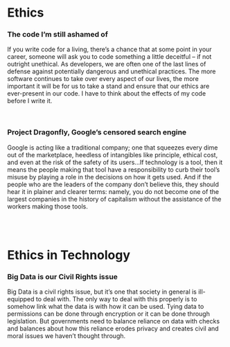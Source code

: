 # Ethics 

### The code I’m still ashamed of

If you write code for a living, there’s a chance that at some point in your career, someone will ask you to code something a little deceitful – if not outright unethical. As developers, we are often one of the last lines of defense against potentially dangerous and unethical practices. The more software continues to take over every aspect of our lives, the more important it will be for us to take a stand and ensure that our ethics are ever-present in our code. I have to think about the effects of my code before I write it.

<br>

### Project Dragonfly, Google’s censored search engine

Google is acting like a traditional company; one that squeezes every dime out of the marketplace, heedless of intangibles like principle, ethical cost, and even at the risk of the safety of its users...If technology is a tool, then it means the people making that tool have a responsibility to curb their tool’s misuse by playing a role in the decisions on how it gets used. And if the people who are the leaders of the company don’t believe this, they should hear it in plainer and clearer terms: namely, you do not become one of the largest companies in the history of capitalism without the assistance of the workers making those tools.

<br>
<br>

# Ethics in Technology

### Big Data is our Civil Rights issue

Big Data is a civil rights issue, but it’s one that society in general is ill-equipped to deal with. The only way to deal with this properly is to somehow link what the data is with how it can be used. Tying data to permissions can be done through encryption or it can be done through legislation. But governments need to balance reliance on data with checks and balances about how this reliance erodes privacy and creates civil and moral issues we haven’t thought through.

